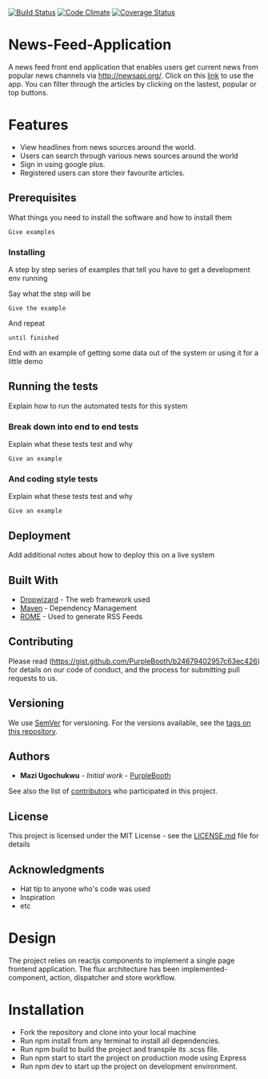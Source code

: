 [![Build Status](https://travis-ci.org/kmazi/News-Feed-Application.svg?branch=dev
)](https://travis-ci.org/kmazi/News-Feed-Application/?branch=dev
) [![Code Climate](https://codeclimate.com/github/kmazi/News-Feed-Application.svg)](https://codeclimate.com/github/kmazi/News-Feed-Application)
[![Coverage Status](https://coveralls.io/repos/github/kmazi/News-Feed-Application/badge.svg?branch=dev)](https://coveralls.io/github/kmazi/News-Feed-Application?branch=dev)

# News-Feed-Application
A news feed front end application that enables users get current news from popular news channels via http://newsapi.org/. Click on this [link](https://infoconnect.herokuapp.com) to use the app.
You can filter through the articles by clicking on the lastest, popular or top buttons.

# Features
* View headlines from news sources around the world.
* Users can search through various news sources around the world
* Sign in using google plus.
* Registered users can store their favourite articles.

## Prerequisites

What things you need to install the software and how to install them

```
Give examples
```

### Installing

A step by step series of examples that tell you have to get a development env running

Say what the step will be

```
Give the example
```

And repeat

```
until finished
```

End with an example of getting some data out of the system or using it for a little demo

## Running the tests

Explain how to run the automated tests for this system

### Break down into end to end tests

Explain what these tests test and why

```
Give an example
```

### And coding style tests

Explain what these tests test and why

```
Give an example
```

## Deployment

Add additional notes about how to deploy this on a live system

## Built With

* [Dropwizard](http://www.dropwizard.io/1.0.2/docs/) - The web framework used
* [Maven](https://maven.apache.org/) - Dependency Management
* [ROME](https://rometools.github.io/rome/) - Used to generate RSS Feeds

## Contributing

Please read (https://gist.github.com/PurpleBooth/b24679402957c63ec426) for details on our code of conduct, and the process for submitting pull requests to us.

## Versioning

We use [SemVer](http://semver.org/) for versioning. For the versions available, see the [tags on this repository](https://github.com/your/project/tags). 

## Authors

* **Mazi Ugochukwu** - *Initial work* - [PurpleBooth](https://github.com/PurpleBooth)

See also the list of [contributors](https://github.com/your/project/contributors) who participated in this project.

## License

This project is licensed under the MIT License - see the [LICENSE.md](LICENSE.md) file for details

## Acknowledgments

* Hat tip to anyone who's code was used
* Inspiration
* etc


# Design
The project relies on reactjs components to implement a single page frontend application. The flux architecture has been implemented- component, action, dispatcher and store workflow.

# Installation
* Fork the repository and clone into your local machine
* Run npm install from any terminal to install all dependencies.
* Run npm build to build the project and transpile its .scss file.
* Run npm start to start the project on production mode using Express
* Run npm dev to start up the project on development environment.
